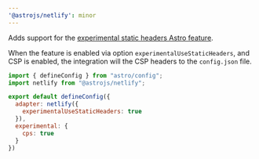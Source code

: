 ```yaml
---
'@astrojs/netlify': minor
---
```


Adds support for the [experimental static headers Astro feature](https://docs.astro.build/en/reference/adapter-reference/#experimentalstaticheaders).

When the feature is enabled via option `experimentalUseStaticHeaders`, and CSP is enabled, the integration will the CSP headers to the `config.json` file.

```js
import { defineConfig } from "astro/config";
import netlify from "@astrojs/netlify";

export default defineConfig({
  adapter: netlify({
    experimentalUseStaticHeaders: true
  }),
  experimental: {
    cps: true
  }
})
```
